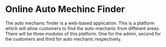 # Online Auto Mechinc Finder

The auto mechanic finder is a web-based application. This is a platform which will allow customers to find the auto-mechanic from different areas. There will be three modules of this platform. One for the admin, second for the customers and third for auto mechanic respectively.
